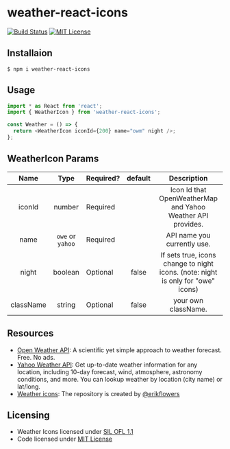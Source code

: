 # weather-react-icons

[![Build Status](https://travis-ci.org/taichi-t/weather-react-icons.svg?branch=master)](https://travis-ci.org/taichi-t/weather-react-icons) [![MIT License](http://img.shields.io/badge/license-MIT-blue.svg?style=flat)](LICENSE)

## Installaion

`$ npm i weather-react-icons`

## Usage

```javascript
import * as React from 'react';
import { WeatherIcon } from 'weather-react-icons';

const Weather = () => {
  return <WeatherIcon iconId={200} name="owm" night />;
};
```

## WeatherIcon Params

|   Name    |       Type       | Required? | default |                                   Description                                    |
| :-------: | :--------------: | --------- | :-----: | :------------------------------------------------------------------------------: |
|  iconId   |      number      | Required  |         |           Icon Id that OpenWeatherMap and Yahoo Weather API provides.            |
|   name    | `owe` or `yahoo` | Required  |         |                           API name you currently use.                            |
|   night   |     boolean      | Optional  |  false  | If sets true, icons change to night icons. (note: night is only for "owe" icons) |
| className |      string      | Optional  |  false  |                               your own className.                                |

## Resources

- [Open Weather API](https://openweathermap.org/): A scientific yet simple approach to weather forecast. Free. No ads.
- [Yahoo Weather API](https://developer.yahoo.com/weather/): Get up-to-date weather information for any location, including 10-day forecast, wind, atmosphere, astronomy conditions, and more. You can lookup weather by location (city name) or lat/long.
- [Weather icons](https://erikflowers.github.io/weather-icons/): The repository is created by [@erikflowers](https://github.com/erikflowers)

## Licensing

- Weather Icons licensed under [SIL OFL 1.1](http://scripts.sil.org/OFL)
- Code licensed under [MIT License](http://opensource.org/licenses/mit-license.html)
